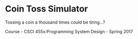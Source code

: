 # Coin Toss Simulator

Tossing a coin a thousand times could be tiring...?

Course - CSCI 455x:Programming System Design - Spring 2017
